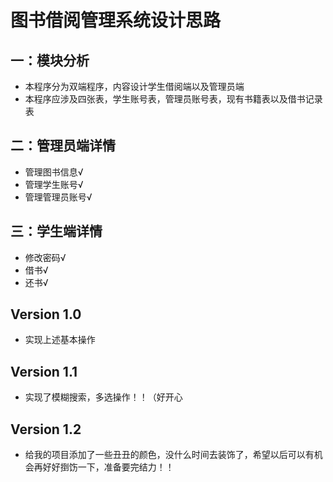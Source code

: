 # 图书借阅管理系统设计思路

## 一：模块分析

- 本程序分为双端程序，内容设计学生借阅端以及管理员端
- 本程序应涉及四张表，学生账号表，管理员账号表，现有书籍表以及借书记录表

## 二：管理员端详情

- 管理图书信息√
- 管理学生账号√
- 管理管理员账号√

## 三：学生端详情

- 修改密码√
- 借书√
- 还书√

## Version 1.0

- 实现上述基本操作

## Version 1.1

- 实现了模糊搜索，多选操作！！（好开心

## Version 1.2

- 给我的项目添加了一些丑丑的颜色，没什么时间去装饰了，希望以后可以有机会再好好捯饬一下，准备要完结力！！
